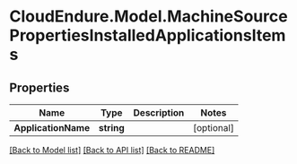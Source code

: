# CloudEndure.Model.MachineSourcePropertiesInstalledApplicationsItems
## Properties

Name | Type | Description | Notes
------------ | ------------- | ------------- | -------------
**ApplicationName** | **string** |  | [optional] 

[[Back to Model list]](../README.md#documentation-for-models) [[Back to API list]](../README.md#documentation-for-api-endpoints) [[Back to README]](../README.md)

